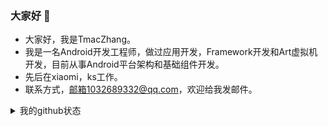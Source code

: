 ### 大家好 👋   


<!--
**TmacZhang/TmacZhang** is a ✨ _special_ ✨ repository because its `README.md` (this file) appears on your GitHub profile.

Here are some ideas to get you started:

- 🔭 I’m currently working on ...
- 🌱 I’m currently learning ...
- 👯 I’m looking to collaborate on ...
- 🤔 I’m looking for help with ...
- 💬 Ask me about ...
- 📫 How to reach me: ...
- 😄 Pronouns: ...
- ⚡ Fun fact: ...
-->
- 大家好，我是TmacZhang。
- 我是一名Android开发工程师，做过应用开发，Framework开发和Art虚拟机开发，目前从事Android平台架构和基础组件开发。
- 先后在xiaomi，ks工作。
- 联系方式，邮箱1032689332@qq.com，欢迎给我发邮件。

<details>
<summary>我的github状态</summary>

![gaozp's github stats](https://github-readme-stats.vercel.app/api?username=TmacZhang&show_icons=true)

[![Top Langs](https://github-readme-stats.vercel.app/api/top-langs/?username=TmacZhang&layout=compact)](https://github.com/anuraghazra/github-readme-stats)
</details>
